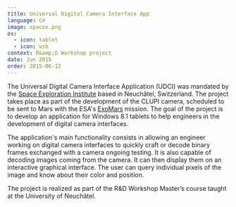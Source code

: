 ```yaml
---
title: Universal Digital Camera Interface App
language: C#
image: spacex.png
os:
  - icon: tablet
  - icon: usb
context: R&amp;D Workshop project
date: Jun 2015
order: 2015-06-12
---
```


The Universal Digital Camera Interface Application (UDCI) was mandated by the [Space Exploration Institute](http://www.space-x.ch/) based in Neuchâtel, Switzerland. The project takes place as part of the development of the CLUPI camera, scheduled to be sent to Mars with the ESA's [ExoMars](https://exploration.esa.int/web/mars/-/45103-rover-instruments) mission. The goal of the project is to develop an application for Windows 8.1 tablets to help engineers in the development of digital camera interfaces.

The application's main functionality consists in allowing an engineer working on digital camera interfaces to quickly craft or decode binary frames exchanged with a camera ongoing testing. It is also capable of decoding images coming from the camera. It can then display them on an interactive graphical interface. The user can query individual pixels of the image and know about their color and position.

The project is realized as part of the R&D Workshop Master’s course taught at the University of Neuchâtel.
